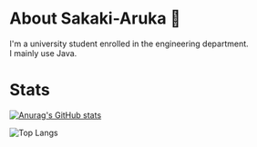 # About Sakaki-Aruka 🗾
I'm a university student enrolled in the engineering department.  
I mainly use Java.  
# Stats
[![Anurag's GitHub stats](https://github-readme-stats.vercel.app/api?username=Sakaki-Aruka)](https://github.com/anuraghazra/github-readme-stats)

![Top Langs](https://github-readme-stats.vercel.app/api/top-langs/?username=Sakaki-Aruka&layout=compact)
<!---
Sakaki-Aruka/Sakaki-Aruka is a ✨ special ✨ repository because its `README.md` (this file) appears on your GitHub profile.
You can click the Preview link to take a look at your changes.
--->
